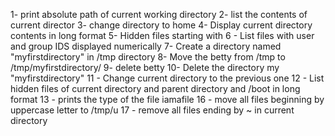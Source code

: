 1- print absolute path of current working directory
2- list the contents of current director
3- change directory to home
4- Display current directory contents in long format
5- Hidden files starting with
6 - List files with user and group IDS displayed numerically
7- Create a directory named "myfirstdirectory" in /tmp directory
8- Move the betty from /tmp to /tmp/myfirstdirectory/
9- delete betty
10- Delete the directory my "myfirstdirectory"
11 - Change current directory to the previous one
12 - List hidden files of current directory and parent directory and /boot in long format
13 - prints the type of the file iamafile
16 - move all files beginning by uppercase letter to /tmp/u
17 - remove all files ending by ~ in current directory 
